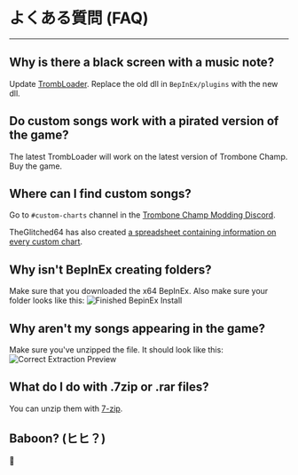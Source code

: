 # よくある質問 (FAQ)
---

## Why is there a black screen with a music note?

Update [TrombLoader](https://github.com/NyxTheShield/TrombLoader/releases/latest). Replace the old dll in `BepInEx/plugins` with the new dll.

## Do custom songs work with a pirated version of the game?

The latest TrombLoader will work on the latest version of Trombone Champ. Buy the game.

## Where can I find custom songs?

Go to `#custom-charts` channel in the [Trombone Champ Modding Discord](https://discord.gg/KVzKRsbetJ).

TheGlitched64 has also created [a spreadsheet containing information on every custom chart](https://docs.google.com/spreadsheets/d/1xpoUnHdSJFqOQEK_637-HCECYtJsgK91oY4dRuDMtik/edit?usp=sharing).

## Why isn't BepInEx creating folders?

Make sure that you downloaded the x64 BepInEx. Also make sure your folder looks like this: ![Finished BepinEx Install](../docs/files/finishedbepinex.png)

## Why aren't my songs appearing in the game?

Make sure you've unzipped the file. It should look like this: ![Correct Extraction Preview](../docs/files/customsongcorrect.png)

## What do I do with .7zip or .rar files?

You can unzip them with [7-zip](https://www.7-zip.org/download.html).

## Baboon? (ヒヒ？)

🐒
